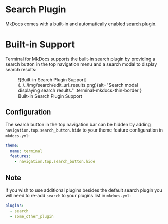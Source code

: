 # Search Plugin
MkDocs comes with a built-in and automatically enabled [search plugin].  

[search plugin]: https://www.mkdocs.org/user-guide/configuration/#search

# Built-in Support
Terminal for MkDocs supports the built-in search plugin by providing a search button in the top navigation menu and a search modal to display search results:

<section markdown>
<figure markdown>
![Built-in Search Plugin Support](../../img/search/edit_uri_results.png){alt="Search modal displaying search results." .terminal-mkdocs-thin-border }
<figcaption>Built-in Search Plugin Support</figcaption>
</figure>
</section>

## Configuration
The search button in the top navigation bar can be hidden by adding `navigation.top.search_button.hide` to your theme feature configuration in `mkdocs.yml`:

```yaml
theme:
  name: terminal
  features:
    - navigation.top.search_button.hide
```

## Note
If you wish to use additional plugins besides the default search plugin you will need to re-add `search` to your plugins list in `mkdocs.yml`:

```yaml
plugins:
  - search
  - some_other_plugin
```